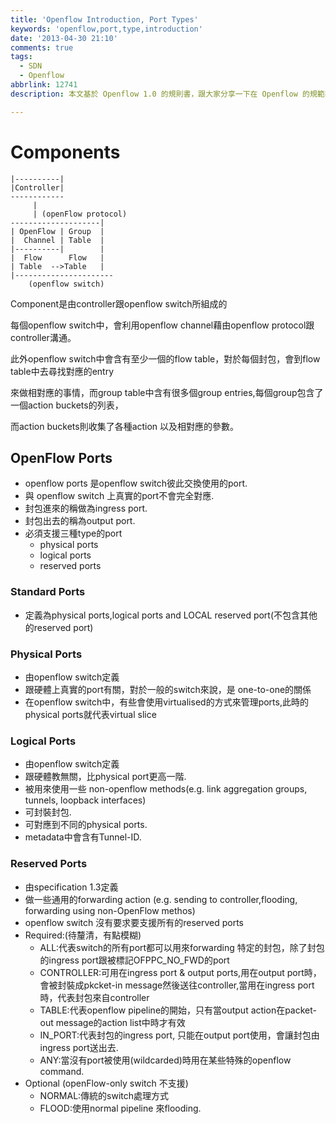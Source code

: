```yaml
---
title: 'Openflow Introduction, Port Types'
keywords: 'openflow,port,type,introduction'
date: '2013-04-30 21:10'
comments: true
tags:
  - SDN
  - Openflow
abbrlink: 12741
description: 本文基於 Openflow 1.0 的規則書，跟大家分享一下在 Openflow 的規範裡到底什麼叫做 Port, 以及有多少種相關的 Port，在使用上要注意些什麼。

---
```



# Components

	|----------|    
	|Controller|   
	------------  
	     |   
	     | (openFlow protocol)
	--------------------|  
	| OpenFlow | Group  |  
	|  Channel | Table  |  
	|----------|        |  
	|  Flow      Flow   |    
	| Table  -->Table   | 
	|----------------------
   		(openflow switch)


Component是由controller跟openflow switch所組成的

每個openflow switch中，會利用openflow channel藉由openflow protocol跟controller溝通。

此外openflow switch中會含有至少一個的flow table，對於每個封包，會到flow table中去尋找對應的entry

來做相對應的事情，而group table中含有很多個group entries,每個group包含了一個action buckets的列表，

而action buckets則收集了各種action 以及相對應的參數。

## OpenFlow Ports
- openflow ports 是openflow switch彼此交換使用的port.
- 與 openflow switch 上真實的port不會完全對應.
- 封包進來的稱做為ingress port.
- 封包出去的稱為output port.
- 必須支援三種type的port
	- physical ports
	- logical ports
	- reserved ports

### Standard Ports
- 定義為physical ports,logical ports and LOCAL reserved port(不包含其他的reserved port)
### Physical Ports
- 由openflow switch定義
- 跟硬體上真實的port有關，對於一般的switch來說，是 one-to-one的關係
- 在openflow switch中，有些會使用virtualised的方式來管理ports,此時的physical ports就代表virtual slice
### Logical Ports
- 由openflow switch定義
- 跟硬體教無關，比physical port更高一階.
- 被用來使用一些 non-openflow methods(e.g. link aggregation groups, tunnels, loopback interfaces)
- 可封裝封包.
- 可對應到不同的physical ports.
- metadata中會含有Tunnel-ID.
### Reserved Ports
- 由specification 1.3定義
- 做一些通用的forwarding action (e.g. sending to controller,flooding, forwarding using non-OpenFlow methos)
- openflow switch 沒有要求要支援所有的reserved ports
- Required:(待釐清，有點模糊)
	- ALL:代表switch的所有port都可以用來forwarding 特定的封包，除了封包的ingress port跟被標記OFPPC_NO_FWD的port
	- CONTROLLER:可用在ingress port & output ports,用在output port時，會被封裝成pkcket-in message然後送往controller,當用在ingress port時，代表封包來自controller
	- TABLE:代表openflow pipeline的開始，只有當output action在packet-out message的action list中時才有效
	- IN_PORT:代表封包的ingress port, 只能在output port使用，會讓封包由ingress port送出去.
	- ANY:當沒有port被使用(wildcarded)時用在某些特殊的openflow command.
- Optional (openFlow-only switch 不支援)
	- NORMAL:傳統的switch處理方式
	- FLOOD:使用normal pipeline 來flooding.
